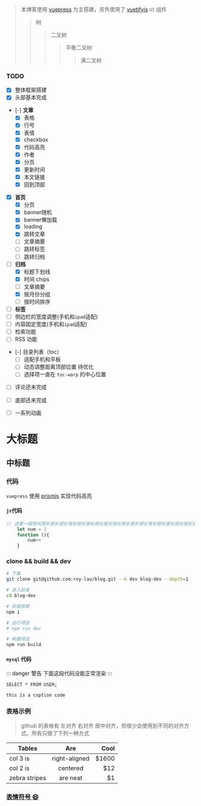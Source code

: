 

> 本博客使用 [vuepress](https://v1.vuepress.vuejs.org/zh/) 为主搭建，另外使用了 [vuetifyjs](https://vuetifyjs.com/zh-Hans) `UI` 组件
>>树
>>>二叉树
>>>>平衡二叉树
>>>>>满二叉树
<!-- more -->


### TODO

* [X] 整体框架搭建
* [X] 头部基本完成
* [-] __文章__
	- [X] 表格
	- [X] 行号
	- [X] 表情
	- [X] checkbox
	- [X] 代码高亮
	- [X] 作者
	- [X] 分页
	- [X] 更新时间
	- [X] 本文链接
	- [X] 回到顶部
* [X] __首页__
	- [X] 分页
	- [X] banner随机
	- [X] banner懒加载
	- [X] loading
	- [X] 跳转文章
	- [ ] 文章摘要
	- [ ] 跳转标签
	- [ ] 跳转归档
* [ ] __归档__
	- [X] 标题下划线
	- [X] 时间 chips
	- [ ] 文章摘要
	- [X] 按月份分组
	- [ ] 按时间排序
* [ ] __标签__
* [ ] 侧边栏的宽度调整(手机和`ipad`适配)
* [ ] 内容固定宽度(手机和`ipad`适配)
* [ ] 检索功能
* [ ] RSS 功能
* [-] 目录列表（toc）
	- [ ] 适配手机和平板
	- [ ] 动态调整距离顶部位置 待优化
	- [ ] 选择项一直在 `toc-warp` 的中心位置
* [ ] 评论还未完成
* [ ] 底部还未完成
* [ ] 一系列动画


大标题
====

中标题
-------

### 代码

`vuepress` 使用 [prismjs](https://prismjs.com/ "prismjs") 实现代码高亮

#### `js`代码

``` js {4}
// 这是一段很长很长很长很长很长很长很长很长很长很长很长很长很长很长很长很长很长很长很长很长很长很长很长很长很长很长很长很长很长很长很长很长长很长很长很长很长很长很长长很长很长很长很长很长很长长很长很长很长很长很长很长长很长很长很长很长很长很长长很长很长很长很长很长很长长很长很长很长很长很长很长长很长很长很长很长很长很长长很长很长很长很长很长很长长很长很长很长很长很长很长长很长很长很长很长很长很长长很长很长很长很长很长很长长很长很长很长很长很长很长长很长很长很长很长很长很长长很长很长很长很长很长很长长很长很长很长很长很长很长很长很长很长很长很长的注释
	let num = 1
	function (){
		num++
	}
```

### clone && build && dev

```sh
# 下载
git clone git@github.com:roy-lau/blog.git --b dev blog-dev --depth=1

# 进入目录
cd blog-dev

# 安装依赖
npm i

# 运行项目
# npm run dev

# 构建项目
npm run build
```


#### `mysql` 代码

::: danger 警告
下面这段代码没能正常渲染
:::

``` mysql
SELECT * FROM USER;
```


	this is a coption code


### 表格示例

> github 的表格有 左对齐 右对齐 居中对齐，但很少会使用到不同的对齐方式。所有只做了下列一种方式


| Tables        | Are           | Cool  |
| ------------- |:-------------:| -----:|
| col 3 is      | right-aligned | $1600 |
| col 2 is      | centered      |   $12 |
| zebra stripes | are neat      |    $1 |

### [表情符号 :smile:](../emoji/emoji-table.md "点击跳转至表情符号列表")
